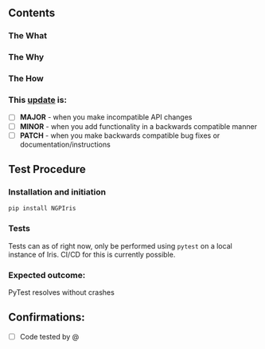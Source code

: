 ## Contents


### The What


### The Why


### The How


### This [update](https://semver.org/) is:
- [ ] **MAJOR** - when you make incompatible API changes
- [ ] **MINOR** - when you add functionality in a backwards compatible manner
- [ ] **PATCH** - when you make backwards compatible bug fixes or documentation/instructions

## Test Procedure

### Installation and initiation
```
pip install NGPIris
```

### Tests
Tests can as of right now, only be performed using `pytest` on a local instance of Iris. CI/CD for this is currently possible.

### Expected outcome:
PyTest resolves without crashes

## Confirmations:
- [ ] Code tested by @
